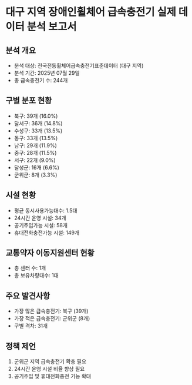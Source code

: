 
# 대구 지역 장애인휠체어 급속충전기 실제 데이터 분석 보고서

## 분석 개요
- 분석 대상: 전국전동휠체어급속충전기표준데이터 (대구 지역)
- 분석 기간: 2025년 07월 29일
- 총 급속충전기 수: 244개

## 구별 분포 현황
- 북구: 39개 (16.0%)
- 달서구: 36개 (14.8%)
- 수성구: 33개 (13.5%)
- 동구: 33개 (13.5%)
- 남구: 29개 (11.9%)
- 중구: 28개 (11.5%)
- 서구: 22개 (9.0%)
- 달성군: 16개 (6.6%)
- 군위군: 8개 (3.3%)

## 시설 현황
- 평균 동시사용가능대수: 1.5대
- 24시간 운영 시설: 34개
- 공기주입가능 시설: 58개
- 휴대전화충전가능 시설: 149개

## 교통약자 이동지원센터 현황
- 총 센터 수: 1개
- 총 보유차량대수: 1대

## 주요 발견사항
- 가장 많은 급속충전기: 북구 (39개)
- 가장 적은 급속충전기: 군위군 (8개)
- 구별 격차: 31개

## 정책 제언
1. 군위군 지역 급속충전기 확충 필요
2. 24시간 운영 시설 비율 향상 필요
3. 공기주입 및 휴대전화충전 기능 확대
